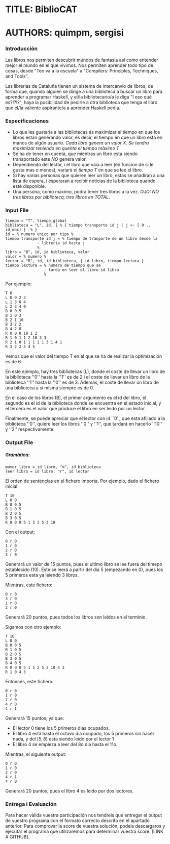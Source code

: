 # TITLE: BiblioCAT
# AUTHORS: quimpm, sergisi

### Introducción
Las libros nos permiten descubrir múndos de fantasia así como entender mejor el mundo en el que vivimos. Nos permiten aprender todo tipo de cosas, desde "Teo va a la escuela" a "Compilers: Principles, Techniques, and Tools".


Las librerias de Cataluña tienen un sistema de intercanvio de libros, de forma que, quando alguien se dirige a una biblioteca a buscar un libro para aprender a programar Haskell, y el/la bibliotecario/a le diga "I eso qué és?!?!?", haya la posibilidad de pedirle a otra biblioteca que tenga el libro que el/la valiente aspirante/a a aprender Haskell pedia.


### Especificaciones
* Lo que les gustaria a las bibliotecas és maximizar el tiempo en que los libros estan generando valor, es decir, el tiempo en que un libro esta en manos de algún usuario. *Cada libro genera un valor X. Se tendra maximizar teniendo en quenta el tiempo màximo T*
* Se ha de tener en cuenta, que mientras un libro esta siendo transportado este *NO* genera valor. 
* Dependiendo del lector, i el libro que vaia a leer (en funcion de si le gusta mas o menos), variarà el *tiempo T* en que se lee el libro.
* Si hay varias personas que quieren leer un libro, estas se añadiran a una lista de espera, i esperaran a recibir noticias de la biblioteca quando esté disponible.
* Una persona, como màximo, podra tener tres libros a la vez. *OJO: NO tres libros por biblioteca, tres libros en TOTAL*. 


### Input File
``` 
tiempo = "T", tiempo_global
biblioteca = "L", id, { % { tiempo transporte id j | j <- [ 0 .. id_max] }  % }
id = % numero unico por tipo %
tiempo transporte id j = % tiempo de tranporte de un libro desde la
              - libreria id hasta j
              %
libro = "B", id, id biblioteca, valor
valor = % numero %
lector = "R", id, id biblioteca, { id libro, tiempo lectura }
tiempo lectura = % numero de tiempo que se
                 - tarda en leer el libro id libro
                 %
```

Por ejemplo:
```
T 6
L 0 0 2 3
L 1 3 0 4
L 2 3 4 0
B 0 0 5
B 1 0 3
B 2 1 10
B 3 2 2
B 4 2 8
R 0 0 0 10 1 2
R 1 0 1 1 2 10 3 3
R 2 1 0 1 1 1 2 1 3 1 4 1
R 3 2 2 5 4 5
```

Vemos que el valor del tiempo T en el que se ha de realizar la optimización es de 
6.

En este ejemplo, hay tres bibliotecas (L), donde el coste de llevar un libro
de la biblioteca ''0'' hasta la ''1'' es de 2 i el coste de llevar
un libro de la biblioteca ''1'' hasta la ''0'' es de 3. Además, el coste de
llevar un libro de una biblioteca a si misma siempre es de 0.


En el caso de los libros (B),  el primer argumento es el id del libro, 
el segundo es el id de la biblioteca donde se encuentra
en el estado inicial, y el tercero es el valor que produce el libro en
ser leido por un lector.


Finalmente, se puede apreciar que el lector con id ``0'', que esta afiliado
a la biblioteca ''0'', quiere leer los libros ''0'' y ''1'', que tardará en
hacerlo ''10'' y ''2'' respectivamente.

### Output File
##### Gramàtica:
```
mover libro = id libro, "m", id biblioteca
leer libro = id libro, "r", id lector
```


El orden de sentencias en el fichero importa.
Por ejemplo, dado el fichero inicial:
```
T 10
L 0 0
B 0 0 5
B 1 0 5
B 2 0 5
B 3 0 5
R 0 0 0 5 1 5 2 5 3 10
```

Con el output:
```
0 r 0
1 r 0
2 r 0
3 r 0
```

Generará un valor de 15 puntos, pues el ultimo
libro se lee fuera del timepo establecido (10).
Este se leerá a partir del dia 5 (empezando en 0),
pues los 5 primeros esta ya leiendo 3 libros.


Mientras, este fichero:

```
0 r 0
3 r 0
1 r 0
2 r 0
```

Generará 20 puntos, pues todos los libros son leidos
en el terminio.


Sigamos con otro ejemplo:
```
T 10
L 0 0
B 0 0 5
B 1 0 5
B 2 0 5
B 3 0 5
B 4 0 5
R 0 0 0 5 1 5 2 5 3 10 4 3
R 1 0 4 3
```

Entonces, este fichero:
```
0 r 0
1 r 0
2 r 0
4 r 0
4 r 1
```
Generará 15 puntos, ya que:
* El lector 0 tiene los 5 primeros dias ocupados.
* El libro 4 está hasta el octavo dia ocupado, los
   5 primeros sin hacer nada, y del $[5, 8)$ esta
   siendo leido por el lector 1
* El libro 4 se empieza a leer del 8o dia hasta el 11o.

Mientras, el siguiente output:
```
0 r 0
1 r 0
2 r 0
4 r 1
4 r 0
```
Generará 20 puntos, pues el libro 4 es leido por dos
lectores.

### Entrega i Evaluación
Para hacer vàlida vuestra participación nos tendreis que entregar el output de vuestro programa con el formato correcto descrito en el apartado anterior. Para comprovar la score de vuestra solución, podeis descargaros y ejecutar el programa que utilizaremos para determinar vuestra score: [LINK A GITHUB]. 

